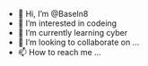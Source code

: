 - 👋 Hi, I’m @Baseln8
- 👀 I’m interested in codeing
- 🌱 I’m currently learning cyber 
- 💞️ I’m looking to collaborate on ...
- 📫 How to reach me ...

<!---
Baseln8/Baseln8 is a ✨ special ✨ repository because its `README.md` (this file) appears on your GitHub profile.
You can click the Preview link to take a look at your changes.
---> 
